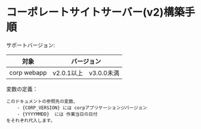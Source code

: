 コーポレートサイトサーバー(v2)構築手順
==================================================

サポートバージョン:

| 対象        | バージョン    |
| ------------- |:-------------:|
| corp webapp     | v2.0.1以上　v3.0.0未満 |

変数の定義：

    このドキュメントの参照先の変数、
        - {CORP_VERSION} には corpアプリケーションジバージョン
        - {YYYYMMDD}  には 作業当日の日付
    をそれぞれ代入します。
